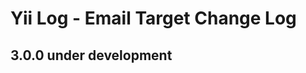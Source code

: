Yii Log - Email Target Change Log
=================================

3.0.0 under development
-----------------------
